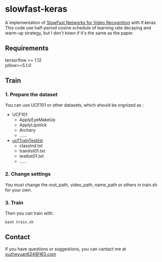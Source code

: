 # slowfast-keras
A implementation of [SlowFast Networks for Video Recognition](https://arxiv.org/abs/1812.03982) with tf.keras
This code use half-period cosine schedule of learning rate decaying and warm-up strategy, but I don't kown if it's the same as the paper.

## Requirements
tensorflow >= 1.12<br>
pillow>=5.1.0

## Train
### 1. Prepare the dataset
You can use UCF101 or other datasets, which should be orgnized as :

<!-- TOC -->
- UCF101
    - ApplyEyeMakeUp
    - ApplyLipstick
    - Archery
    - ......
- [ucfTrainTestlist](https://www.crcv.ucf.edu/wp-content/uploads/2019/03/UCF101TrainTestSplits-RecognitionTask.zip)
    - classInd.txt
    - trainlist01.txt
    - testlist01.txt
    - ......
<!-- /TOC -->

### 2. Change settings
You must change the root_path, video_path, name_path or others in train.sh for your own.

### 3. Train
Then you can train with:<br>
```
bash train.sh
```

## Contact
If you have questions or suggestions, you can cantact me at [xuzheyuan624@163.com](xuzheyuan624@163.com)
